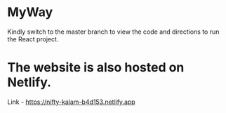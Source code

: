 # MyWay

Kindly switch to the master branch to view the code 
and directions to run the React project.

# The website is also hosted on Netlify.
Link - https://nifty-kalam-b4d153.netlify.app
